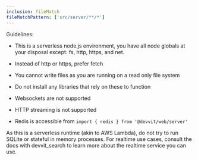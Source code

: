 ```yaml
---
inclusion: fileMatch
fileMatchPattern: ['src/server/**/*']
---
```


Guidelines:

- This is a serverless node.js environment, you have all node globals at your disposal except: fs, http, https, and net.

- Instead of http or https, prefer fetch
- You cannot write files as you are running on a read only file system
- Do not install any libraries that rely on these to function
- Websockets are not supported
- HTTP streaming is not supported
- Redis is accessible from `import { redis } from '@devvit/web/server'`

As this is a serverless runtime (akin to AWS Lambda), do not try to run SQLite or stateful in memory processes. For realtime use cases, consult the docs with devvit_search to learn more about the realtime service you can use.
